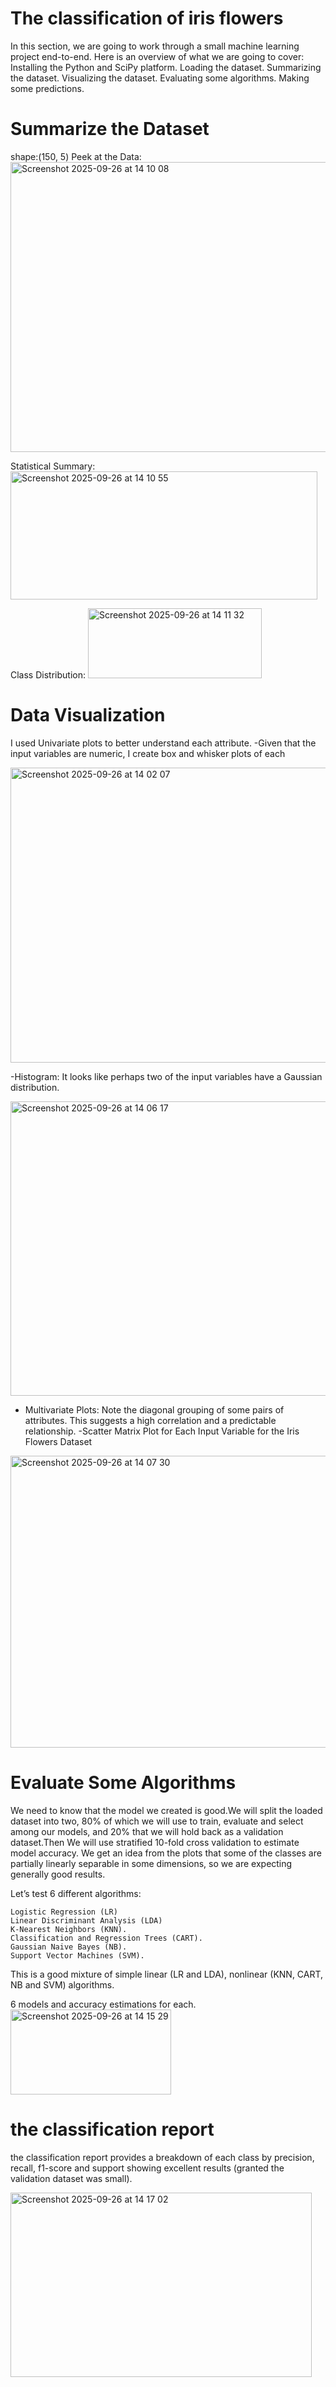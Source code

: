 # The classification of iris flowers
In this section, we are going to work through a small machine learning project end-to-end.  Here is an overview of what we are going to cover:      Installing the Python and SciPy platform.     Loading the dataset.     Summarizing the dataset.     Visualizing the dataset.     Evaluating some algorithms.     Making some predictions.
# Summarize the Dataset
  shape:(150, 5)
  Peek at the Data:<img width="576" height="464" alt="Screenshot 2025-09-26 at 14 10 08" src="https://github.com/user-attachments/assets/dab9709f-4bca-4806-9c90-02a8b962bbe6" />
  
  Statistical Summary:<img width="491" height="205" alt="Screenshot 2025-09-26 at 14 10 55" src="https://github.com/user-attachments/assets/3ef1b59f-7e89-4566-ba29-d50726f41463" />
  
  Class Distribution: <img width="278" height="112" alt="Screenshot 2025-09-26 at 14 11 32" src="https://github.com/user-attachments/assets/a536a409-905a-4af4-896b-cb8c4f32d56c" />

# Data Visualization
I used Univariate plots to better understand each attribute.
-Given that the input variables are numeric, I create box and whisker plots of each

<img width="629" height="472" alt="Screenshot 2025-09-26 at 14 02 07" src="https://github.com/user-attachments/assets/7b8827f7-e2c1-4ce8-a5ee-ed78763e74e5" />

-Histogram: It looks like perhaps two of the input variables have a Gaussian distribution.

<img width="629" height="471" alt="Screenshot 2025-09-26 at 14 06 17" src="https://github.com/user-attachments/assets/015b13bc-811e-4b82-b75f-57847d832bd9" />

- Multivariate Plots: Note the diagonal grouping of some pairs of attributes. This suggests a high correlation and a predictable relationship.
-Scatter Matrix Plot for Each Input Variable for the Iris Flowers Dataset

<img width="624" height="467" alt="Screenshot 2025-09-26 at 14 07 30" src="https://github.com/user-attachments/assets/b04be6c8-d369-47a7-9de1-c4b0cf6b06f9" />

# Evaluate Some Algorithms
We need to know that the model we created is good.We will split the loaded dataset into two, 80% of which we will use to train, evaluate and select among our models, and 20% that we will hold back as a validation dataset.Then We will use stratified 10-fold cross validation to estimate model accuracy.
We get an idea from the plots that some of the classes are partially linearly separable in some dimensions, so we are expecting generally good results.

Let’s test 6 different algorithms:

    Logistic Regression (LR)
    Linear Discriminant Analysis (LDA)
    K-Nearest Neighbors (KNN).
    Classification and Regression Trees (CART).
    Gaussian Naive Bayes (NB).
    Support Vector Machines (SVM).

This is a good mixture of simple linear (LR and LDA), nonlinear (KNN, CART, NB and SVM) algorithms.

6 models and accuracy estimations for each.<img width="257" height="136" alt="Screenshot 2025-09-26 at 14 15 29" src="https://github.com/user-attachments/assets/abd05e53-0e7b-4767-9488-0856afbca0c7" />

# the classification report 
the classification report provides a breakdown of each class by precision, recall, f1-score and support showing excellent results (granted the validation dataset was small).

<img width="482" height="295" alt="Screenshot 2025-09-26 at 14 17 02" src="https://github.com/user-attachments/assets/19d05f6d-c659-4b85-b092-5cf07e0bb071" />
